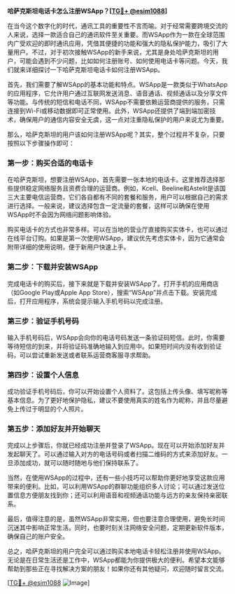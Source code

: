 **哈萨克斯坦电话卡怎么注册WSApp？[[TG💪+ @esim1088](https://t.me/s/esim1088)]**

在当今这个数字化的时代，通讯工具的重要性不言而喻。对于经常需要跨境交流的人来说，选择一款适合自己的通讯软件至关重要。而WSApp作为一款在全球范围内广受欢迎的即时通讯应用，凭借其便捷的功能和强大的隐私保护能力，吸引了大量用户。不过，对于初次接触WSApp的新手来说，尤其是身处哈萨克斯坦的用户，可能会遇到不少问题，比如如何注册账号、如何使用电话卡等问题。今天，我们就来详细探讨一下哈萨克斯坦电话卡如何注册WSApp。

首先，我们需要了解WSApp的基本功能和特点。WSApp是一款类似于WhatsApp的应用程序，它允许用户通过互联网发送消息、语音通话、视频通话以及分享文件等功能。与传统的短信和电话不同，WSApp不需要依赖运营商提供的服务，只需连接到Wi-Fi或移动数据即可正常使用。此外，WSApp还提供了端到端加密技术，确保用户的通信内容安全无虞，这一点对注重隐私保护的用户来说尤为重要。

那么，哈萨克斯坦的用户该如何注册WSApp呢？其实，整个过程并不复杂，只要按照以下步骤操作即可：

### 第一步：购买合适的电话卡

在哈萨克斯坦，想要注册WSApp，首先需要一张本地的电话卡。这里推荐选择那些提供稳定网络服务且资费合理的运营商。例如，Kcell、Beeline和Astelit是该国三大主要电信运营商，它们各自都有不同的套餐和服务，用户可以根据自己的需求进行选择。一般来说，建议选择包含一定流量的套餐，这样可以确保在使用WSApp时不会因为网络问题影响体验。

购买电话卡的方式也非常多样。可以在当地的营业厅直接购买实体卡，也可以通过在线平台订购。如果是第一次使用WSApp，建议优先考虑实体卡，因为它通常会附带详细的使用说明，便于新用户快速上手。

### 第二步：下载并安装WSApp

完成电话卡的购买后，接下来就是下载并安装WSApp了。打开手机的应用商店（如Google Play或Apple App Store），搜索“WSApp”并点击下载。安装完成后，打开应用程序，系统会提示输入手机号码以完成注册。

### 第三步：验证手机号码

输入手机号码后，WSApp会向你的电话号码发送一条验证码短信。此时，你需要等待短信的到来，并将验证码准确地输入到应用中。如果短时间内没有收到验证码，可以尝试重新发送或者联系运营商客服寻求帮助。

### 第四步：设置个人信息

成功验证手机号码后，你可以开始设置个人资料了。这包括上传头像、填写昵称等基本信息。为了更好地保护隐私，建议不要使用真实的姓名作为昵称，并且尽量避免上传过于明显的个人照片。

### 第五步：添加好友并开始聊天

完成以上步骤后，你就已经成功注册并登录了WSApp。现在可以开始添加好友并发起聊天了。可以通过输入对方的电话号码或者扫描二维码的方式来添加好友。一旦添加成功，就可以随时随地与他们保持联系了。

当然，在使用WSApp的过程中，还有一些小技巧可以帮助你更好地享受这款应用带来的便利。比如，可以利用WSApp的群聊功能组织多人讨论；可以通过发送位置信息方便朋友找到你；还可以利用语音和视频通话功能与远方的亲友保持亲密联系。

最后，值得注意的是，虽然WSApp非常实用，但也要注意合理使用，避免长时间沉迷其中影响正常生活。同时，也要时刻关注网络安全问题，定期更新软件版本，确保自己的账户安全。

总之，哈萨克斯坦的用户完全可以通过购买本地电话卡轻松注册并使用WSApp。无论是在日常生活还是工作中，WSApp都能为你提供极大的便利。希望本文能够帮助到那些正在寻找解决方案的朋友！如果你还有其他疑问，欢迎随时留言交流。

[[TG💪+ @esim1088](https://t.me/s/esim1088) ![Image](https://i.postimg.cc/4NQfJmqS/Snipaste-2025-05-13-00-14-12.png)]
